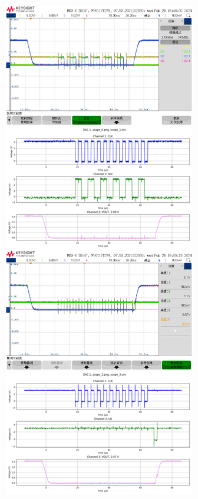 ![scope_0.png](data/scope_0.png "scope_0.png")  
![SDI.png](SDI.png "SDI.png")  
![scope_2.png](data/scope_2.png "scope_2.png")  
![LD.png](LD.png "LD.png")  